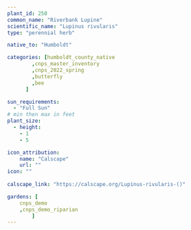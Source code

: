 ```yaml
---
plant_id: 250 
common_name: "Riverbank Lupine"
scientific_name: "Lupinus rivularis"
type: "perennial herb"

native_to: "Humboldt"

categories: [humboldt_county_native
        ,cnps_master_inventory
        ,cnps_2022_spring
        ,butterfly
        ,bee
      ]

sun_requirements:
  - "Full Sun"
# min then max in feet
plant_size:
  - height: 
    - 1 
    - 5

icon_attribution: 
    name: "Calscape"
    url: ""
icon: ""
 
calscape_link: "https://calscape.org/Lupinus-rivularis-()"

gardens: [
    cnps_demo
    ,cnps_demo_riparian
        ]
---
```

